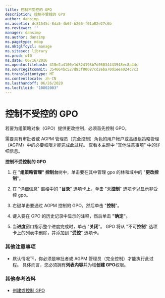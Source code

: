 ```yaml
---
title: 控制不受控的 GPO
description: 控制不受控的 GPO
author: dansimp
ms.assetid: dc81545c-8da5-4b6f-b266-f01a82e27c6b
ms.reviewer: ''
manager: dansimp
ms.author: dansimp
ms.pagetype: mdop
ms.mktglfcycl: manage
ms.sitesec: library
ms.prod: w10
ms.date: 06/16/2016
ms.openlocfilehash: 418e2a4100e1d824198b7d05034443948ec8a44c
ms.sourcegitcommit: 354664bc527d93f80687cd2eba70d1eea024c7c3
ms.translationtype: MT
ms.contentlocale: zh-CN
ms.lasthandoff: 06/26/2020
ms.locfileid: "10802003"
---
```

# 控制不受控的 GPO


若要为组策略对象（GPO）提供更改控制，必须首先控制 GPO。

需要具有审批者或 AGPM 管理员（完全控制）角色的用户帐户或高级组策略管理（AGPM）中的必要权限才能完成此过程。 查看本主题中 "其他注意事项" 中的详细信息。

**控制不受控制的 GPO**

1.  在 "**组策略管理" 控制台**树中，单击要在其中管理 gpo 的林和域中的 "**更改控制**"。

2.  在 "详细信息" 窗格中的 "**目录**" 选项卡上，单击 "未**控制**" 选项卡以显示非受控 gpo。

3.  右键单击要通过 AGPM 控制的 GPO，然后单击 "**控制**"。

4.  键入要在 GPO 的历史记录中显示的注释，然后单击 **"确定"**。

5.  当**进度**窗口指示整个进度完成时，单击 "**关闭**"。 GPO 将从 "不可**控制**" 选项卡上的列表中删除，并添加到 "**受控**" 选项卡。

### 其他注意事项

-   默认情况下，你必须是审批者或 AGPM 管理员（完全控制）才能执行此过程。 具体而言，您必须拥有**列表内容**并为域**创建 GPO**权限。

### 其他参考资料

-   [创建或控制 GPO](creating-or-controlling-a-gpo-agpm40-app.md)

 

 





